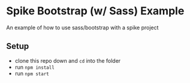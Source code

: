 # Spike Bootstrap (w/ Sass) Example

An example of how to use sass/bootstrap with a spike project

## Setup

- clone this repo down and `cd` into the folder
- run `npm install`
- run `npm start`
